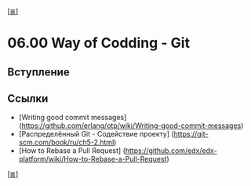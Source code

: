 <!--
File          : 06.00.md

Created       : Mon 24 Aug 2015 07:03:30
Last Modified : Mon 24 Aug 2015 07:27:20
Maintainer    : sharlatan
-->

\[[≣](../../README_ru.md#Содержание "Содержание")\]
# 06.00  Way of Codding - Git ##

## Вступление ##

## Ссылки ##
*   [Writing good commit messages]
    (https://github.com/erlang/otp/wiki/Writing-good-commit-messages)
*   [Распределённый Git - Содействие проекту]
    (https://git-scm.com/book/ru/ch5-2.html)
*   [How to Rebase a Pull Request]
    (https://github.com/edx/edx-platform/wiki/How-to-Rebase-a-Pull-Request)

\[[≣](../../README_ru.md#Содержание "Содержание")\]
